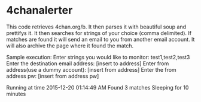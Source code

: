 # 4chanalerter
This code retrieves 4chan.org/b. It then parses it with beautiful soup and prettifys it. It then searches for strings of your choice (comma delimited). If matches are found it will send an email to you from another email account. It will also archive the page where it found the match.

Sample execution:
Enter strings you would like to monitor: test1,test2,test3
Enter the destination email address: [insert to address]
Enter from address(use a dummy account): [insert from address]
Enter the from address pw: [insert from address pw]

Running at time 2015-12-20 01:14:49 AM
Found 3 matches
Sleeping for 10 minutes

